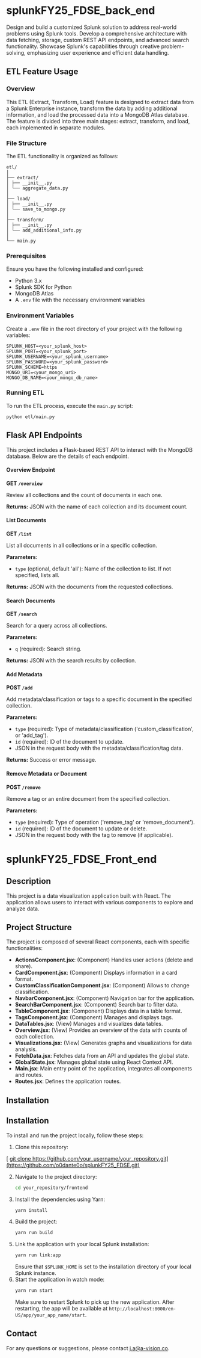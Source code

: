 
# splunkFY25_FDSE_back_end

Design and build a customized Splunk solution to address real-world problems using Splunk tools. Develop a comprehensive architecture with data fetching, storage, custom REST API endpoints, and advanced search functionality. Showcase Splunk's capabilities through creative problem-solving, emphasizing user experience and efficient data handling.

## ETL Feature Usage

### Overview

This ETL (Extract, Transform, Load) feature is designed to extract data from a Splunk Enterprise instance, transform the data by adding additional information, and load the processed data into a MongoDB Atlas database. The feature is divided into three main stages: extract, transform, and load, each implemented in separate modules.

### File Structure

The ETL functionality is organized as follows:

```
etl/
│
├── extract/
│ ├── __init__.py
│ └── aggregate_data.py
│
├── load/
│ ├── __init__.py
│ └── save_to_mongo.py
│
├── transform/
│ ├── __init__.py
│ └── add_additional_info.py
│
└── main.py
```

### Prerequisites

Ensure you have the following installed and configured:

- Python 3.x
- Splunk SDK for Python
- MongoDB Atlas
- A `.env` file with the necessary environment variables

### Environment Variables

Create a `.env` file in the root directory of your project with the following variables:

```
SPLUNK_HOST=<your_splunk_host>
SPLUNK_PORT=<your_splunk_port>
SPLUNK_USERNAME=<your_splunk_username>
SPLUNK_PASSWORD=<your_splunk_password>
SPLUNK_SCHEME=https
MONGO_URI=<your_mongo_uri>
MONGO_DB_NAME=<your_mongo_db_name>
```

### Running ETL

To run the ETL process, execute the `main.py` script:

```
python etl/main.py
```

## Flask API Endpoints

This project includes a Flask-based REST API to interact with the MongoDB database. Below are the details of each endpoint.

#### Overview Endpoint

**GET `/overview`**

Review all collections and the count of documents in each one.

**Returns:** JSON with the name of each collection and its document count.

#### List Documents

**GET `/list`**

List all documents in all collections or in a specific collection.

**Parameters:**
- `type` (optional, default 'all'): Name of the collection to list. If not specified, lists all.

**Returns:** JSON with the documents from the requested collections.

#### Search Documents

**GET `/search`**

Search for a query across all collections.

**Parameters:**
- `q` (required): Search string.

**Returns:** JSON with the search results by collection.

#### Add Metadata

**POST `/add`**

Add metadata/classification or tags to a specific document in the specified collection.

**Parameters:**
- `type` (required): Type of metadata/classification ('custom_classification', or 'add_tag').
- `id` (required): ID of the document to update.
- JSON in the request body with the metadata/classification/tag data.

**Returns:** Success or error message.

#### Remove Metadata or Document

**POST `/remove`**

Remove a tag or an entire document from the specified collection.

**Parameters:**
- `type` (required): Type of operation ('remove_tag' or 'remove_document').
- `id` (required): ID of the document to update or delete.
- JSON in the request body with the tag to remove (if applicable).

# splunkFY25_FDSE_Front_end

## Description

This project is a data visualization application built with React. The application allows users to interact with various components to explore and analyze data.

## Project Structure

The project is composed of several React components, each with specific functionalities:

- **ActionsComponent.jsx**: (Component) Handles user actions (delete and share).
- **CardComponent.jsx**: (Component) Displays information in a card format.
- **CustomClassificationComponent.jsx**: (Component) Allows to change classification.
- **NavbarComponent.jsx**: (Component) Navigation bar for the application.
- **SearchBarComponent.jsx**: (Component) Search bar to filter data.
- **TableComponent.jsx**: (Component) Displays data in a table format.
- **TagsComponent.jsx**: (Component) Manages and displays tags.
- **DataTables.jsx**: (View) Manages and visualizes data tables.
- **Overview.jsx**: (View) Provides an overview of the data with counts of each collection.
- **Visualizations.jsx**: (View) Generates graphs and visualizations for data analysis.
- **FetchData.jsx**: Fetches data from an API and updates the global state.
- **GlobalState.jsx**: Manages global state using React Context API.
- **Main.jsx**: Main entry point of the application, integrates all components and routes.
- **Routes.jsx**: Defines the application routes.

## Installation

## Installation

To install and run the project locally, follow these steps:

1. Clone this repository:

[    [git clone https://github.com/your_username/your_repository.git](https://github.com/o0dante0o/splunkFY25_FDSE.git)
](https://github.com/o0dante0o/splunkFY25_FDSE.git)

2. Navigate to the project directory:
    ```bash
    cd your_repository/frontend
    ```
3. Install the dependencies using Yarn:
    ```bash
    yarn install
    ```
4. Build the project:
    ```bash
    yarn run build
    ```
5. Link the application with your local Splunk installation:
    ```bash
    yarn run link:app
    ```
    Ensure that `$SPLUNK_HOME` is set to the installation directory of your local Splunk instance.
6. Start the application in watch mode:
    ```bash
    yarn run start
    ```
    Make sure to restart Splunk to pick up the new application. After restarting, the app will be available at `http://localhost:8000/en-US/app/your_app_name/start`.
   
## Contact

For any questions or suggestions, please contact [j.a@a-vision.co](mailto:j.a@a-vision.co).



